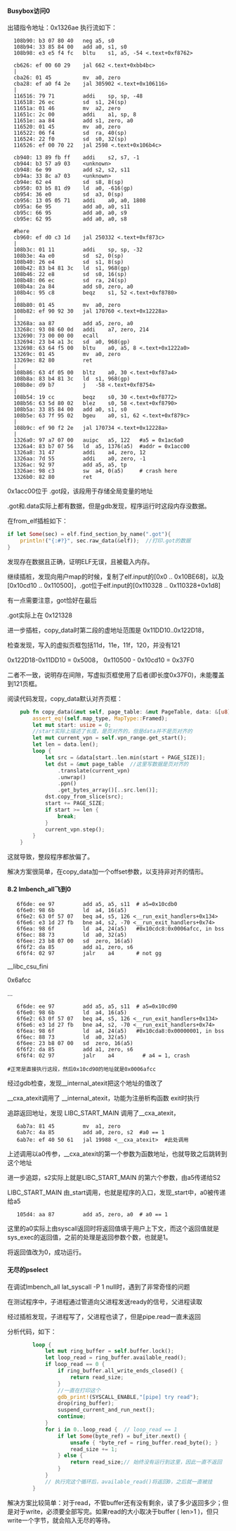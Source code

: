 #### Busybox访问0

出错指令地址：0x1326ae
执行流如下：

```assembly
  108b90: b3 07 80 40  	neg	a5, s0
  108b94: 33 85 84 00  	add	a0, s1, s0
  108b98: e3 e5 f4 fc  	bltu	s1, a5, -54 <.text+0xf8762>
  
  cb626: ef 00 60 29  	jal	662 <.text+0xbb4bc>
  |
  cba26: 01 45        	mv	a0, zero
  cba28: ef a0 f4 2e  	jal	305902 <.text+0x106116>
  |
  116516: 79 71        	addi	sp, sp, -48
  116518: 26 ec        	sd	s1, 24(sp)
  11651a: 01 46        	mv	a2, zero
  11651c: 2c 00        	addi	a1, sp, 8
  11651e: aa 84        	add	s1, zero, a0
  116520: 01 45        	mv	a0, zero
  116522: 06 f4        	sd	ra, 40(sp)
  116524: 22 f0        	sd	s0, 32(sp)
  116526: ef 00 70 22  	jal	2598 <.text+0x106b4c>
  
  cb940: 13 89 fb ff  	addi	s2, s7, -1
  cb944: b3 57 a9 03  	<unknown>
  cb948: 6e 99        	add	s2, s2, s11
  cb94a: 33 8c a7 03  	<unknown>
  cb94e: 62 e4        	sd	s8, 8(sp)
  cb950: 03 b5 81 d9  	ld	a0, -616(gp)
  cb954: 36 e0        	sd	a3, 0(sp)
  cb956: 13 05 05 71  	addi	a0, a0, 1808
  cb95a: 6e 95        	add	a0, a0, s11
  cb95c: 66 95        	add	a0, a0, s9
  cb95e: 62 95        	add	a0, a0, s8
  
  #here
  cb960: ef d0 c3 1d  	jal	250332 <.text+0xf873c>
  |
  108b3c: 01 11        	addi	sp, sp, -32
  108b3e: 4a e0        	sd	s2, 0(sp)
  108b40: 26 e4        	sd	s1, 8(sp)
  108b42: 83 b4 81 3c  	ld	s1, 968(gp)
  108b46: 22 e8        	sd	s0, 16(sp)
  108b48: 06 ec        	sd	ra, 24(sp)
  108b4a: 2a 84        	add	s0, zero, a0
  108b4c: 95 c8        	beqz	s1, 52 <.text+0xf8780>
  |
  108b80: 01 45        	mv	a0, zero
  108b82: ef 90 92 30  	jal	170760 <.text+0x12228a>
  |
  13268a: aa 87        	add	a5, zero, a0
  13268c: 93 08 60 0d  	addi	a7, zero, 214
  132690: 73 00 00 00  	ecall	
  132694: 23 b4 a1 3c  	sd	a0, 968(gp)
  132698: 63 64 f5 00  	bltu	a0, a5, 8 <.text+0x1222a0>
  13269c: 01 45        	mv	a0, zero
  13269e: 82 80        	ret
  |
  108b86: 63 4f 05 00  	bltz	a0, 30 <.text+0xf87a4>
  108b8a: 83 b4 81 3c  	ld	s1, 968(gp)
  108b8e: d9 b7        	j	-58 <.text+0xf8754> 
  |
  108b54: 19 cc        	beqz	s0, 30 <.text+0xf8772>
  108b56: 63 5d 80 02  	blez	s0, 58 <.text+0xf8790>
  108b5a: 33 85 84 00  	add	a0, s1, s0
  108b5e: 63 7f 95 02  	bgeu	a0, s1, 62 <.text+0xf879c>
  |
  108b9c: ef 90 f2 2e  	jal	170734 <.text+0x12228a>
  |
  1326a0: 97 a7 07 00  	auipc	a5, 122   #a5 = 0x1ac6a0
  1326a4: 83 b7 07 56  	ld	a5, 1376(a5)  #addr = 0x1acc00
  1326a8: 31 47        	addi	a4, zero, 12
  1326aa: 7d 55        	addi	a0, zero, -1
  1326ac: 92 97        	add	a5, a5, tp
  1326ae: 98 c3        	sw	a4, 0(a5)     # crash here
  1326b0: 82 80        	ret
```

0x1acc00位于 .got段，该段用于存储全局变量的地址



.got和.data实际上都有数据，但是gdb发现，程序运行时这段内存没数据。

在from_elf插桩如下：

```rust
if let Some(sec) = elf.find_section_by_name(".got"){
    println!("{:#?}", sec.raw_data(&elf));  //打印.got的数据
}
```

发现存在数据且正确，证明ELF无误，且被载入内存。

继续插桩，发现向用户map的时候，复制了elf.input的[0x0 .. 0x10BE68]，以及[0x10cd10 .. 0x110500]，.got位于elf.input的[0x110328 .. 0x110328+0x1d8]



有一点需要注意，got恰好在最后

.got实际上在 0x121328

进一步插桩，copy_data时第二段的虚地址范围是 0x11DD10..0x122D18，

检查发现，写入的虚拟页框包括11d，11e，11f，120，并没有121

0x122D18-0x11DD10 = 0x5008， 0x110500 - 0x10cd10  = 0x37F0

二者不一致，说明存在间隙，写虚拟页框使用了后者(即长度0x37F0)，未能覆盖到121页框。

阅读代码发现，copy_data默认对齐页框：

```rust
	pub fn copy_data(&mut self, page_table: &mut PageTable, data: &[u8]) {
        assert_eq!(self.map_type, MapType::Framed);
        let mut start: usize = 0;
        //start实际上描述了长度，是页对齐的，但是data并不是页对齐的
        let mut current_vpn = self.vpn_range.get_start();
        let len = data.len();
        loop { 
            let src = &data[start..len.min(start + PAGE_SIZE)];
            let dst = &mut page_table  //这里写数据是页对齐的
                .translate(current_vpn)
                .unwrap()
                .ppn()
                .get_bytes_array()[..src.len()];
            dst.copy_from_slice(src);
            start += PAGE_SIZE;
            if start >= len { 
                break;
            }
            current_vpn.step();
        }
    }
```

这就导致，整段程序都放偏了。

解决方案很简单，在copy_data加一个offset参数，以支持非对齐的情形。



#### 8.2 lmbench_all飞到0

```assembly
   6f6de: ee 97        	add	a5, a5, s11  # a5=0x10cdb0
   6f6e0: 98 6b        	ld	a4, 16(a5)
   6f6e2: 63 0f 57 07  	beq	a4, s5, 126 <__run_exit_handlers+0x134>
   6f6e6: e3 1d 27 fb  	bne	a4, s2, -70 <__run_exit_handlers+0x74>
   6f6ea: 98 6f        	ld	a4, 24(a5)   #0x10cdc8:0x0006afcc, in bss
   6f6ec: 88 73        	ld	a0, 32(a5)
   6f6ee: 23 b8 07 00  	sd	zero, 16(a5)
   6f6f2: da 85        	add	a1, zero, s6
   6f6f4: 02 97        	jalr	a4       # not gg
```

__libc_csu_fini

0x6afcc

...

```assembly
   6f6de: ee 97        	add	a5, a5, s11  # a5=0x10cd90
   6f6e0: 98 6b        	ld	a4, 16(a5)
   6f6e2: 63 0f 57 07  	beq	a4, s5, 126 <__run_exit_handlers+0x134>
   6f6e6: e3 1d 27 fb  	bne	a4, s2, -70 <__run_exit_handlers+0x74>
   6f6ea: 98 6f        	ld	a4, 24(a5)   #0x10cda8:0x00000001, in bss
   6f6ec: 88 73        	ld	a0, 32(a5)
   6f6ee: 23 b8 07 00  	sd	zero, 16(a5)
   6f6f2: da 85        	add	a1, zero, s6
   6f6f4: 02 97        	jalr	a4         # a4 = 1, crash

#正常是直接执行这段，然后0x10cd90的地址就是0x0006afcc
```

经过gdb检查，发现__internal_atexit把这个地址的值改了

\_\_cxa_atexit调用了  \__internal_atexit，功能为注册析构函数 exit时执行

追踪返回地址，发现 LIBC_START_MAIN 调用了\_\_cxa_atexit，

```assembly
   6ab7a: 81 45        	mv	a1, zero
   6ab7c: 4a 85        	add	a0, zero, s2  #a0 == 1
   6ab7e: ef 40 50 61  	jal	19988 <__cxa_atexit>  #此处调用
```

上述调用以a0传参，__cxa_atexit的第一个参数为函数地址，也就导致之后跳转到这个地址

进一步追踪，s2实际上就是LIBC_START_MAIN 的第六个参数，由a5传递给S2

LIBC_START_MAIN 由_start调用，也就是程序的入口，发现\_start中，a0被传递给a5

```assembly
   105d4: aa 87        	add	a5, zero, a0  # a0 == 1
```

这里的a0实际上由syscall返回时将返回值填于用户上下文，而这个返回值就是sys_exec的返回值，之前的处理是返回参数个数，也就是1。

将返回值改为0，成功运行。


#### 无尽的pselect

在调试lmbench_all lat_syscall -P 1 null时，遇到了非常奇怪的问题

在测试程序中，子进程通过管道向父进程发送ready的信号，父进程读取

经过插桩发现，子进程写了，父进程也读了，但是pipe.read一直未返回

分析代码，如下：

```rust
		loop {
            let mut ring_buffer = self.buffer.lock();
            let loop_read = ring_buffer.available_read();
            if loop_read == 0 {
                if ring_buffer.all_write_ends_closed() {
                    return read_size;  
                }
				//一直在打印这个
                gdb_print!(SYSCALL_ENABLE,"[pipe] try read");
                drop(ring_buffer);
                suspend_current_and_run_next();
                continue;
            } 
            for i in 0..loop_read {  // loop_read == 1
                if let Some(byte_ref) = buf_iter.next() {
                    unsafe { *byte_ref = ring_buffer.read_byte(); }
                    read_size += 1;
                } else {
                    return read_size;// 始终没有运行到这里，因此一直不返回
                }
            }
            // 执行完这个循环后，available_read()将返回0，之后就一直被挂
        }
```

解决方案比较简单：对于read，不管buffer还有没有剩余，读了多少返回多少；但是对于write，必须要全部写完。如果read的大小取决于buffer ( len>1 )，但只write一个字节，就会陷入无尽的等待。




